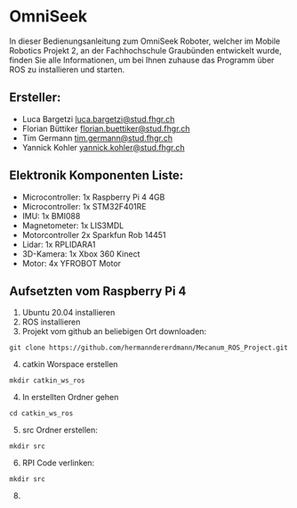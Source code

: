 # OmniSeek
In dieser Bedienungsanleitung zum OmniSeek Roboter, welcher im Mobile Robotics Projekt 2, an der Fachhochschule Graubünden entwickelt wurde, finden Sie alle Informationen, um bei Ihnen zuhause das Programm über ROS zu installieren und starten. 

## Ersteller:
- Luca Bargetzi				  luca.bargetzi@stud.fhgr.ch
- Florian Büttiker			florian.buettiker@stud.fhgr.ch
- Tim Germann				    tim.germann@stud.fhgr.ch
- Yannick Kohler			  yannick.kohler@stud.fhgr.ch

## Elektronik Komponenten Liste:
-	Microcontroller:	1x Raspberry Pi 4 4GB
-	Microcontroller:	1x STM32F401RE
-	IMU:			1x BMI088 
-	Magnetometer:	1x LIS3MDL
-	Motorcontroller	2x Sparkfun Rob 14451
-	Lidar:			1x RPLIDARA1
-	3D-Kamera:		1x Xbox 360 Kinect
-	Motor:			4x YFROBOT Motor

## Aufsetzten vom Raspberry Pi 4

1. Ubuntu 20.04 installieren
2. ROS installieren
3. Projekt vom github an beliebigen Ort downloaden:
```
git clone https://github.com/hermanndererdmann/Mecanum_ROS_Project.git
```
4. catkin Worspace erstellen 
```
mkdir catkin_ws_ros
```
4. In erstellten Ordner gehen
```
cd catkin_ws_ros
```
5. src Ordner erstellen:
```
mkdir src
```
6. RPI Code verlinken:
```
mkdir src
```

8. 
 








